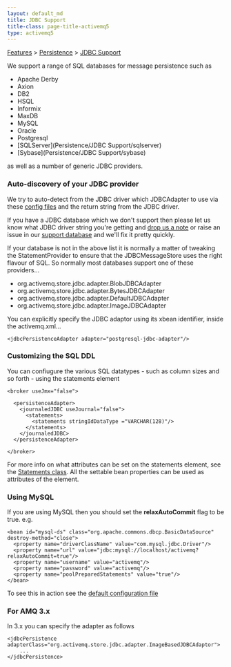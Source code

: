 ```yaml
---
layout: default_md
title: JDBC Support 
title-class: page-title-activemq5
type: activemq5
---
```


[Features](features) > [Persistence](persistence) > [JDBC Support](jdbc-support)


We support a range of SQL databases for message persistence such as

*   Apache Derby
*   Axion
*   DB2
*   HSQL
*   Informix
*   MaxDB
*   MySQL
*   Oracle
*   Postgresql
*   [SQLServer](Persistence/JDBC Support/sqlserver)
*   [Sybase](Persistence/JDBC Support/sybase)

as well as a number of generic JDBC providers.

### Auto-discovery of your JDBC provider

We try to auto-detect from the JDBC driver which JDBCAdapter to use via these [config files](https://git-wip-us.apache.org/repos/asf?p=activemq.git;a=tree;f=activemq-jdbc-store/src/main/resources/META-INF/services/org/apache/activemq/store/jdbc) and the return string from the JDBC driver.

If you have a JDBC database which we don't support then please let us know what JDBC driver string you're getting and [drop us a note](contact) or raise an issue in our [support database](http://issues.apache.org/activemq/browse/AMQ) and we'll fix it pretty quickly.

If your database is not in the above list it is normally a matter of tweaking the StatementProvider to ensure that the JDBCMessageStore uses the right flavour of SQL. So normally most databases support one of these providers...

*   org.activemq.store.jdbc.adapter.BlobJDBCAdapter
*   org.activemq.store.jdbc.adapter.BytesJDBCAdapter
*   org.activemq.store.jdbc.adapter.DefaultJDBCAdapter
*   org.activemq.store.jdbc.adapter.ImageJDBCAdapter

You can explicitly specify the JDBC adaptor using its xbean identifier, inside the activemq.xml...
```
<jdbcPersistenceAdapter adapter="postgresql-jdbc-adapter"/>
```

### Customizing the SQL DDL

You can confiugure the various SQL datatypes - such as column sizes and so forth - using the statements element
```
<broker useJmx="false">

  <persistenceAdapter>
    <journaledJDBC useJournal="false">
      <statements>
        <statements stringIdDataType ="VARCHAR(128)"/>
      </statements>
    </journaledJDBC>
  </persistenceAdapter>

</broker>
```
For more info on what attributes can be set on the statements element, see the [Statements class](http://activemq.apache.org/maven/apidocs/org/apache/activemq/store/jdbc/Statements.html). All the settable bean properties can be used as attributes of the <statements> element.

### Using MySQL

If you are using MySQL then you should set the **relaxAutoCommit** flag to be true. e.g.
```
<bean id="mysql-ds" class="org.apache.commons.dbcp.BasicDataSource" destroy-method="close">
  <property name="driverClassName" value="com.mysql.jdbc.Driver"/>
  <property name="url" value="jdbc:mysql://localhost/activemq?relaxAutoCommit=true"/>
  <property name="username" value="activemq"/>
  <property name="password" value="activemq"/>
  <property name="poolPreparedStatements" value="true"/>
</bean>
```
To see this in action see the [default configuration file](http://svn.apache.org/repos/asf/activemq/trunk/assembly/src/release/conf/activemq.xml)

### For AMQ 3.x

In 3.x you can specify the adapter as follows
```
<jdbcPersistence adapterClass="org.activemq.store.jdbc.adapter.ImageBasedJDBCAdaptor">
    ...
</jdbcPersistence>
```
